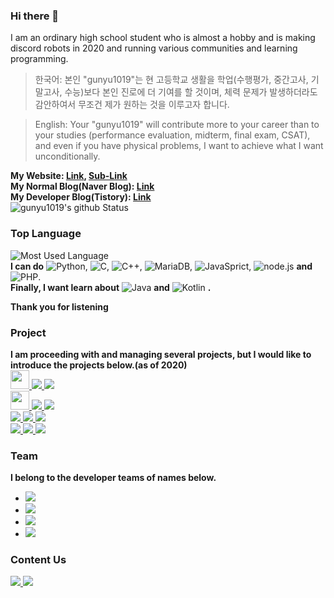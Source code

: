 ### Hi there 👋
I am an ordinary high school student who is almost a hobby and is making discord robots in 2020 and running various communities and learning programming.

> 한국어: 본인 "gunyu1019"는 현 고등학교 생활을 학업(수행평가, 중간고사, 기말고사, 수능)보다 본인 진로에 더 기여를 할 것이며, 체력 문제가 발생하더라도 감안하여서 무조건 제가 원하는 것을 이루고자 합니다.

> English: Your "gunyu1019" will contribute more to your career than to your studies (performance evaluation, midterm, final exam, CSAT), and even if you have physical problems, I want to achieve what I want unconditionally.

**My Website: [Link](http://www.yonghyeon.com), [Sub-Link](http://yhs.kr)<br/>
My Normal Blog(Naver Blog): [Link](https://blog.naver.com/gunyu1019)<br/>
My Developer Blog(Tistory):  [Link](https://coding-y.tistory.com)<br/>**
![gunyu1019's github Status](https://github-readme-stats.vercel.app/api?username=gunyu1019&show_icons=true&theme=tokyonight)
### Top Language
![Most Used Language](https://github-readme-stats.vercel.app/api/top-langs/?username=gunyu1019&theme=tokyonight&layout=compact)<br/>
**I can do**
![Python](https://img.shields.io/badge/Python3-3776AB?style=for-the-badge&logo=python&logoColor=fff),
![C](https://img.shields.io/badge/C-A8B9CC?style=for-the-badge&logo=C&logoColor=000),
![C++](https://img.shields.io/badge/C++-0059CC?style=for-the-badge&logo=c%2B%2B&logoColor=fff),
![MariaDB](https://img.shields.io/badge/MariaDB-003545?style=for-the-badge&logo=MariaDB&logoColor=fff),
![JavaSprict](https://img.shields.io/badge/JavaSprict-F7DF1E?style=for-the-badge&logo=javascript&logoColor=000),
![node.js](https://img.shields.io/badge/Node.JS-339933?style=for-the-badge&logo=node.js&logoColor=fff) **and**
![PHP](https://img.shields.io/badge/PHP-777BB4?style=for-the-badge&logo=PHP&logoColor=fff).<br/> **Finally, I want learn about**
![Java](https://img.shields.io/badge/Java-007396?style=for-the-badge&logo=java&logoColor=fff) **and**
![Kotlin](https://img.shields.io/badge/Kotlin-0095D5?style=for-the-badge&logo=Kotlin&logoColor=fff) **.</br>**

**Thank you for listening**

### Project
**I am proceeding with and managing several projects, but I would like to introduce the projects below.(as of 2020)<br/>**
<a href="http://www.yonghyeon.com/YBOT/">
  <img src="https://cdn.discordapp.com/avatars/680694763036737536/0fab7e430727fd21370e328e41161bc5.png" width="30px">
  <img src="https://img.shields.io/badge/Discord%20Bot-7289DA?style=for-the-badge">
</a><a href="https://github.com/Team-Developer-Space/YBOT">
  <img src="https://img.shields.io/badge/Github-181717?style=for-the-badge&logo=github">
</a><br/>
<a href="http://www.yonghyeon.com/PUBG_BOT/invite.html">
  <img src="https://cdn.discordapp.com/avatars/704683198164238446/881185aa6072380f23df7517e483e8ff.png"  width="30px">
  <img src="https://img.shields.io/badge/Discord%20Bot-7289DA?style=for-the-badge">
</a><a href="https://github.com/Team-Developer-Space/PUBG-BOT">
  <img src="https://img.shields.io/badge/Github-181717?style=for-the-badge&logo=github">
</a><br/><a href="https://yhs.kr">
  <img src="https://img.shields.io/badge/YWEB-00AAFF?style=for-the-badge">
  <img src="https://img.shields.io/badge/PREPARING(MAKING)-AA0000?style=for-the-badge">
</a><a href="https://www.ssllabs.com/ssltest/analyze.html?d=yhs.kr&hideResults=on&latest">
  <img src="https://img.shields.io/badge/SSH%20LAB-A+-00EE00?style=for-the-badge">
</a><br/><a href="https://teamalpha.ga/">
  <img src="https://img.shields.io/badge/MBOT-FFAA00?style=for-the-badge">
  <img src="https://img.shields.io/badge/PREPARING(MAKING)-AA0000?style=for-the-badge">
</a><a href="https://github.com/team-alpha-kr/MBOT">
  <img src="https://img.shields.io/badge/Github-181717?style=for-the-badge&logo=github">
</a>


### Team
**I belong to the developer teams of names below.**
<ul>
  <li><a href="https://github.com/Team-Developer-Space"><img src="https://img.shields.io/badge/Team%20Developer%20Space-808080?style=flat-square"></a></li>
  <li><a href="https://github.com/DevHul3"><img src="https://img.shields.io/badge/DevHub-292b2f?style=flat-square"></a></li>
  <li><a href="https://github.com/team-alpha-kr"><img src="https://img.shields.io/badge/Team%20Alpha-AA0000?style=flat-square"></a></li>
  <li><a href="https://github.com/TeamEnd"><img src="https://img.shields.io/badge/Team%20End-808080?style=flat-square"></a></li>
</ul>

<!--### Tool
<img src="https://img.shields.io/badge/Visual%20Studio%20Code-007ACC?style=for-the-badge&logo=visual%20studio%20code"><ul>
  <li> <img src="https://img.shields.io/badge/Python3-3776AB?style=flat-square&logo=python&logoColor=fff"></li>
  <li> <img src="https://img.shields.io/badge/PHP-777BB4?style=flat-square&logo=php&logoColor=fff"></li>
  <li> <img src="https://img.shields.io/badge/Node.JS-339933?style=flat-square&logo=node.js&logoColor=fff"></li>
  <li> <img src="https://img.shields.io/badge/HTML-E34F26?style=flat-square&logo=html5&logoColor=fff"></li>
  <li> <img src="https://img.shields.io/badge/CSS-1572B6?style=flat-square&logo=css3&logoColor=fff"></li>
</ul>
<img src="https://img.shields.io/badge/Code%20Block-808080?style=for-the-badge"><ul>
  <li> <img src="https://img.shields.io/badge/C-A8B9CC?style=flat-square&logo=C&logoColor=fff"></li>
  <li> <img src="https://img.shields.io/badge/C++-0059CC?style=flat-square&logo=c%2B%2B&logoColor=fff"></li>
</ul>
<img src="https://img.shields.io/badge/IntelliJ%20idea-000000?style=for-the-badge&logo=IntelliJ%20idea"><ul>
  <li> <img src="https://img.shields.io/badge/Java-007396?style=flat-square&logo=java&logoColor=fff"></li>
</ul>
<img src="https://img.shields.io/badge/Notepad-90E59A?style=for-the-badge&logo=Notepad%2B%2B&logoColor=000""><ul>
  <li> <img src="https://img.shields.io/badge/Others-808080?style=flat-square"></li>
</ul>-->

### Content Us
<a href="mailto:gunyu1019@gmail.com">
  <img src="https://img.shields.io/badge/Mail-gunyu1019@gmail.com-0080aa?style=for-the-badge&logo=gmail">
</a><a href="mailto:admin@yhs.com">
  <img src="https://img.shields.io/badge/Domain%20Mail-admin@yhs.kr-0080aa?style=for-the-badge">
</a>
<!--
**gunyu1019/gunyu1019** is a ✨ _special_ ✨ repository because its `README.md` (this file) appears on your GitHub profile.

Here are some ideas to get you started:

- 🔭 I’m currently working on ...
- 🌱 I’m currently learning ...
- 👯 I’m looking to collaborate on ...
- 🤔 I’m looking for help with ...
- 💬 Ask me about ...
- 📫 How to reach me: ...
- 😄 Pronouns: ...
- ⚡ Fun fact: ...
-->
